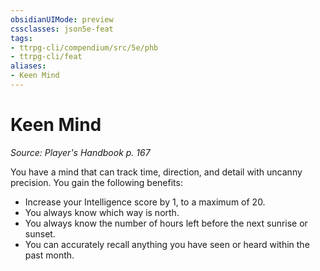 ```yaml
---
obsidianUIMode: preview
cssclasses: json5e-feat
tags:
- ttrpg-cli/compendium/src/5e/phb
- ttrpg-cli/feat
aliases:
- Keen Mind
---
```

# Keen Mind
*Source: Player's Handbook p. 167*  

You have a mind that can track time, direction, and detail with uncanny precision. You gain the following benefits:

- Increase your Intelligence score by 1, to a maximum of 20.  
- You always know which way is north.  
- You always know the number of hours left before the next sunrise or sunset.  
- You can accurately recall anything you have seen or heard within the past month.